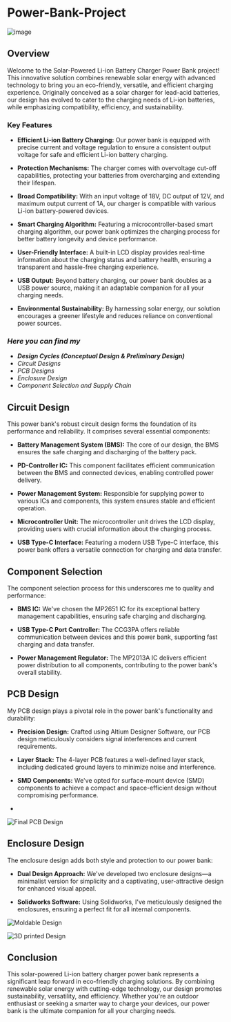 # Power-Bank-Project
![image](https://github.com/RavinduMPK/Power-Bank-Project/assets/68577937/33058bac-7979-4ba5-a94c-856cb7760553)

## Overview

Welcome to the Solar-Powered Li-ion Battery Charger Power Bank project! This innovative solution combines renewable solar energy with advanced technology to bring you an eco-friendly, versatile, and efficient charging experience. Originally conceived as a solar charger for lead-acid batteries, our design has evolved to cater to the charging needs of Li-ion batteries, while emphasizing compatibility, efficiency, and sustainability.

### Key Features

- **Efficient Li-ion Battery Charging:** Our power bank is equipped with precise current and voltage regulation to ensure a consistent output voltage for safe and efficient Li-ion battery charging.

- **Protection Mechanisms:** The charger comes with overvoltage cut-off capabilities, protecting your batteries from overcharging and extending their lifespan.

- **Broad Compatibility:** With an input voltage of 18V, DC output of 12V, and maximum output current of 1A, our charger is compatible with various Li-ion battery-powered devices.

- **Smart Charging Algorithm:** Featuring a microcontroller-based smart charging algorithm, our power bank optimizes the charging process for better battery longevity and device performance.

- **User-Friendly Interface:** A built-in LCD display provides real-time information about the charging status and battery health, ensuring a transparent and hassle-free charging experience.

- **USB Output:** Beyond battery charging, our power bank doubles as a USB power source, making it an adaptable companion for all your charging needs.

- **Environmental Sustainability:** By harnessing solar energy, our solution encourages a greener lifestyle and reduces reliance on conventional power sources.

### *_Here you can find my_* 
- _**Design Cycles (Conceptual Design & Preliminary Design)**_
- _Circuit Designs_
- _PCB Designs_
- _Enclosure Design_
- _Component Selection and Supply Chain_

## Circuit Design

This power bank's robust circuit design forms the foundation of its performance and reliability. It comprises several essential components:

- **Battery Management System (BMS):** The core of our design, the BMS ensures the safe charging and discharging of the battery pack.

- **PD-Controller IC:** This component facilitates efficient communication between the BMS and connected devices, enabling controlled power delivery.

- **Power Management System:** Responsible for supplying power to various ICs and components, this system ensures stable and efficient operation.

- **Microcontroller Unit:** The microcontroller unit drives the LCD display, providing users with crucial information about the charging process.

- **USB Type-C Interface:** Featuring a modern USB Type-C interface, this power bank offers a versatile connection for charging and data transfer.

## Component Selection

 The component selection process for this underscores me to quality and performance:

- **BMS IC:** We've chosen the MP2651 IC for its exceptional battery management capabilities, ensuring safe charging and discharging.

- **USB Type-C Port Controller:** The CCG3PA offers reliable communication between devices and this power bank, supporting fast charging and data transfer.

- **Power Management Regulator:** The MP2013A IC delivers efficient power distribution to all components, contributing to the power bank's overall stability.

## PCB Design

My PCB design plays a pivotal role in the power bank's functionality and durability:

- **Precision Design:** Crafted using Altium Designer Software, our PCB design meticulously considers signal interferences and current requirements.

- **Layer Stack:** The 4-layer PCB features a well-defined layer stack, including dedicated ground layers to minimize noise and interference.

- **SMD Components:** We've opted for surface-mount device (SMD) components to achieve a compact and space-efficient design without compromising performance.
- 
![Final PCB Design](https://github.com/RavinduMPK/Power-Bank-Project/assets/68577937/0d25b709-f574-42a0-b658-74c88f31b39a)


## Enclosure Design

The enclosure design adds both style and protection to our power bank:

- **Dual Design Approach:** We've developed two enclosure designs—a minimalist version for simplicity and a captivating, user-attractive design for enhanced visual appeal.

- **Solidworks Software:** Using Solidworks, I've meticulously designed the enclosures, ensuring a perfect fit for all internal components.

![Moldable Design](https://github.com/RavinduMPK/Power-Bank-Project/assets/68577937/37c76b2a-dfa7-4cdf-8cd7-67baf826c20e)

![3D printed Design](https://github.com/RavinduMPK/Power-Bank-Project/assets/68577937/4491cc02-f954-47f0-8abe-3e4a90dd89b6)



## Conclusion

This solar-powered Li-ion battery charger power bank represents a significant leap forward in eco-friendly charging solutions. By combining renewable solar energy with cutting-edge technology, our design promotes sustainability, versatility, and efficiency. Whether you're an outdoor enthusiast or seeking a smarter way to charge your devices, our power bank is the ultimate companion for all your charging needs.
